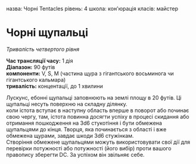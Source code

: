 назва: Чорні Tentacles рівень: 4 школа: кон'юрація класів: майстер


# Чорні щупальці
_Тривалість четвертого рівня_

**Час трансляції часу:** 1 дія   
**Діапазон:** 90 футів   
**компоненти:** V, S, М (частина щура з гігантського восьминога чи гігантського кальмара)   
**тривалість:** концентації, до 1 хвилини

Лускунс, ебонні щупальці заповнюють на землі площу в 20 футів. Ці щупальці несуть поверхню на складну ділянку.    
коли істота вступає в наступну область вперше в поворот або починає свою чергу, там, істота повинна досягти успіху в процесі скидання або отримання пошкодження на 3d6 стукотіння і бути обмежена щупальцями до кінця. Творця, яка починається з області і вже обмежена щурами, завдає шкоди 3d6 стужінкам.    
Створіння обмежене щупальцями можуть використовувати свої дії для перевірки потужності або потужності (його вибір) проти вашого правопису зберегти DC. За успіхом він звільняє себе.